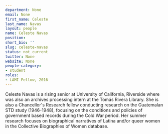```yaml
---
department: None
email: None
first_name: Celeste
last_name: Navas
layout: people
name: Celeste Navas
position:
short_bio: ''
slug: celeste-navas
status: not_current
twitter: None
website: None
people-category:
- student
roles:
- LAMI Fellow, 2016
---
```


Celeste Navas is a rising senior at University of California, Riverside where was also an archives processing intern at the Tomás Rivera Library. She is also a Chancellor's Research fellow conducting research on the Guatemalan STD study (1946-1948), focusing on the conditions and policies of government based records during the Cold War period. Her summer research focuses on biographical narratives of Latina and/or queer women in the Collective Biographies of Women database.
